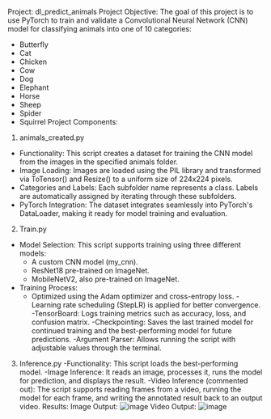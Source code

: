 Project: dl_predict_animals
Project Objective:
The goal of this project is to use PyTorch to train and validate a Convolutional Neural Network (CNN) model for classifying animals into one of 10 categories:
- Butterfly
- Cat
- Chicken
- Cow
- Dog
- Elephant
- Horse
- Sheep
- Spider
- Squirrel
  Project Components:
1. animals_created.py
- Functionality: This script creates a dataset for training the CNN model from the images in the specified animals folder.
- Image Loading: Images are loaded using the PIL library and transformed via ToTensor() and Resize() to a uniform size of 224x224 pixels.
- Categories and Labels: Each subfolder name represents a class. Labels are automatically assigned by iterating through these subfolders.
- PyTorch Integration: The dataset integrates seamlessly into PyTorch's DataLoader, making it ready for model training and evaluation.
2. Train.py
- Model Selection: This script supports training using three different models:
  - A custom CNN model (my_cnn).
  - ResNet18 pre-trained on ImageNet.
  - MobileNetV2, also pre-trained on ImageNet.
- Training Process:
  - Optimized using the Adam optimizer and cross-entropy loss.
  -Learning rate scheduling (StepLR) is applied for better convergence.
  -TensorBoard: Logs training metrics such as accuracy, loss, and confusion matrix.
  -Checkpointing: Saves the last trained model for continued training and the best-performing model for future predictions.
  -Argument Parser: Allows running the script with adjustable values through the terminal.
3. Inference.py
  -Functionality: This script loads the best-performing model.
  -Image Inference: It reads an image, processes it, runs the model for prediction, and displays the result.
  -Video Inference (commented out): The script supports reading frames from a video, running the model for each frame, and writing the annotated result back to an output video.
Results:
Image Output:
![image](https://github.com/user-attachments/assets/60c727c8-89d3-4674-b7aa-63fcc56bd8ad)
Video Output:
![image](https://github.com/user-attachments/assets/100ff5d6-998a-4679-a898-4688fa7a0a3e)


